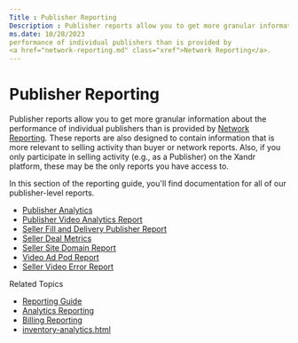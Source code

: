 ```yaml
---
Title : Publisher Reporting
Description : Publisher reports allow you to get more granular information about the
ms.date: 10/28/2023
performance of individual publishers than is provided by
<a href="network-reporting.md" class="xref">Network Reporting</a>.
---
```



# Publisher Reporting





Publisher reports allow you to get more granular information about the
performance of individual publishers than is provided by
<a href="network-reporting.md" class="xref">Network Reporting</a>.
These reports are also designed to contain information that is more
relevant to selling activity than buyer or network reports. Also, if you
only participate in selling activity (e.g., as a Publisher) on the
Xandr platform, these may be the only reports
you have access to.

In this section of the reporting guide, you'll find documentation for
all of our publisher-level reports.

- <a href="publisher-analytics.md" class="xref">Publisher Analytics</a>
- <a href="publisher-video-analytics-report.md" class="xref">Publisher
  Video Analytics Report</a>
- <a href="seller-fill-and-delivery-publisher-report.md"
  class="xref">Seller Fill and Delivery Publisher Report</a>
- <a href="seller-deal-metrics.md" class="xref"
  title="The Seller Deal Metrics report provides key information about deal metrics, performance, and rejection reasons that is relevant to sellers.">Seller
  Deal Metrics</a>
- <a href="seller-site-domain-report.md" class="xref">Seller Site Domain
  Report</a>
- <a href="video-ad-pod-report.md" class="xref">Video Ad Pod Report</a>
- <a href="seller-video-error-report.md" class="xref">Seller Video Error
  Report</a>

Related Topics

- <a href="reporting-guide.md" class="xref">Reporting Guide</a>
- <a href="analytics-reporting.md" class="xref">Analytics Reporting</a>
- <a href="billing-reporting.md" class="xref">Billing Reporting</a>
- <a href="inventory-analytics.md"
  class="xref">inventory-analytics.html</a>






